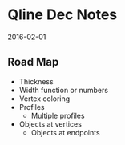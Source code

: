 Qline Dec Notes
===
2016-02-01


## Road Map

* Thickness
* Width function or numbers
* Vertex coloring
* Profiles
	* Multiple profiles
* Objects at vertices
	* Objects at endpoints